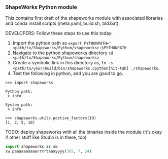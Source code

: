 ### ShapeWorks Python module

This contains first draft of the shapeworks module with associated libraries and conda install scripts (meta.yaml, build.sh, bld.bat). 

DEVELOPERS: Follow these steps to use this today:

1. Import the python path as `export PYTHONPATH="<path/to/Shapeworks/Python/shapeworks>:$PYTHONPATH`
2. Navigate to the python shapeworks directory `cd <path/to/Shapeworks/Python/shapeworks>`
3. Create a symbolic link in this directory as, `ln -s <path/to/your/build/bin/shapeworks.cpython[hit-tab] ./shapeworks`.
4. Test the following in python, and you are good to go.

```
>>> import shapeworks

Python path:
 > info

System path:
 > info 

>>> shapeworks.utils.postive_factors(10)
[1, 2, 5, 10]
```

TODO: deploy shapeworks with all the binaries inside the module (it's okay if other stuff like Studio is in there, too)

``` python
import shapeworks as sw
sw.paaaaaaaaaarrrrtaaayyyy(365, 7, 24)
```
